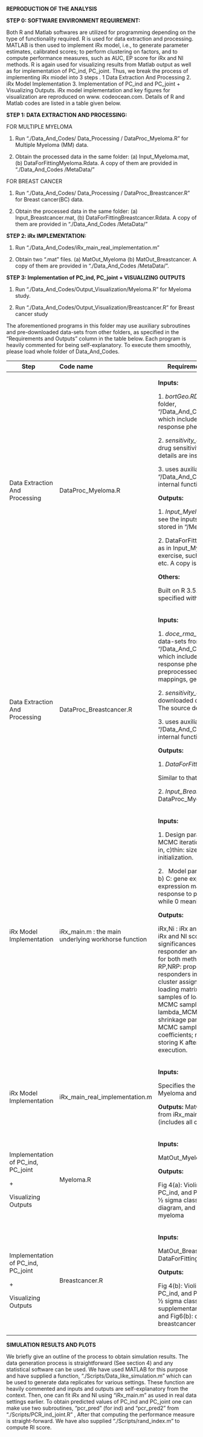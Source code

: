 **REPRODUCTION OF THE ANALYSIS**

**STEP 0: SOFTWARE ENVIRONMENT REQUIREMENT:**

Both R and Matlab softwares are utilized for programming depending on the type of functionality required. R is used for data extraction and processing.  MATLAB is then used to implement iRx model, i.e., to generate parameter estimates, calibrated scores;  to perform clustering  on factors, and  to compute performance measures, such as AUC, EP score for iRx and NI methods.   R is again used for visualizing results from Matlab output as well as  for  implementation of PC\_ind, PC\_joint.  Thus, we break the process of implementing iRx  miodel into 3 steps .  1  Data Extraction And Processing    2. iRx Model Implementation   3.  Implementation of PC\_ind and PC\_joint + Visualizing  Outputs.  iRx  model implementation and key figures for visualization are reproduced on www. codeocean.com. Details of R and Matlab codes are listed in a table given below. 

**STEP 1: DATA EXTRACTION AND PROCESSING:** 

FOR MULTIPLE MYELOMA

1.  Run  “./Data\_And\_Codes/ Data\_Processing / DataProc\_Myeloma.R”   for Multiple Myeloma (MM) data. 

2. Obtain the processed data in the same folder:  (a) Input\_Myeloma.mat, (b)  DataForFittingMyeloma.Rdata. A copy of them are provided in “./Data\_And\_Codes /MetaData/”

FOR BREAST CANCER

1.  Run  “./Data\_And\_Codes/ Data\_Processing / DataProc\_Breastcancer.R” for Breast cancer(BC) data.

2. Obtain the processed data in the same folder:  (a) Input\_Breastcancer.mat, (b)  DataForFittingBreastcancer.Rdata. A copy of them are provided in “./Data\_And\_Codes /MetaData/”

**STEP 2: iRx IMPLEMENTATION:**  

1. Run  “./Data\_And\_Codes/iRx\_main\_real\_implementation.m”   

2. Obtain two “.mat” files. (a) MatOut\_Myeloma  (b) MatOut\_Breastcancer.  A copy of them are provided in “./Data\_And\_Codes /MetaData/”.



**STEP 3:   Implementation of PC\_ind, PC\_joint + VISUALIZING OUTPUTS** 

1. Run  “./Data\_And\_Codes/Output\_Visualization/Myeloma.R”   for Myeloma study.

2. Run  “./Data\_And\_Codes/Output\_Visualization/Breastcancer.R” for Breast cancer study

The aforementioned programs in this folder may use auxiliary subroutines and pre-downloaded data-sets from other folders, as specified in the “Requirements and Outputs” column in the table below. Each program is heavily commented for being self-explanatory. To execute them smoothly, please load whole folder of Data\_And\_Codes. 

|`    `Step|Code name|`   `Requirements and Outputs|Functions |
| :- | :- | :- | :- |
|<p></p><p></p><p></p><p></p><p></p><p></p><p></p><p></p><p></p><p></p><p>Data Extraction And Processing</p><p></p><p></p><p></p><p></p><p></p>|<p></p><p></p><p></p><p></p><p></p><p></p><p></p><p></p><p></p><p></p><p></p><p></p><p>DataProc\_Myeloma.R</p>|<p>**Inputs:** </p><p>1.  *bortGeo.RData*: pre-downloaded data-sets from the folder, “/Data\_And\_Codes/PreprocessedData/bortezomibData”, which include gene expression data and patients’ response phenotype from GEO data-base.</p><p>2.  *sensitivity\_data\_for\_drug\_104.csv:* pre-downloaded drug sensitivity data from GDSC website. The source details are inside the code.</p><p>3. uses auxiliary subroutines from the folder, “/Data\_And\_Codes/Scripts”, that perform various internal functions, They are elaborated later. </p><p></p><p>**Outputs:** </p><p>1. *Input\_Myeloma.mat*: contains D, C, P, Indresp. Please see the inputs of iRx\_main.m for more details. A copy is stored in “/MetaData/”.</p><p></p><p>2. DataForFittingMyeloma.Rdata: contains all the data as in Input\_Myeloma.mat + extra details on cleaning exercise, such as transformation details, gene names etc.  A copy is stored in “/MetaData/”.</p><p></p><p>**Others:**  </p><p>Built on R 3.5.1., Requires R packages with versions as specified within the code to reproduce the output</p><p></p>|<p></p><p>The function extracts and prepares the required patients gene expression data and response phenotype from GEO website. It uses cell lines’expression data pre-processed from GDSC website. Programs for preprocessing are provided  by P. Geeleher given in the folder, “Data\_And\_Codes/PreprocessedData/Codes\_FOR\_PreProc\_P\_Geeleher”.</p><p>The program performs mapping probset ids to proper names, subsetting to only CEL files which map uniquely to a cell line, removing low varying genes, summarizing duplicates of gene ids by their means, homogenizing data from different probes of cell lines and patients’ expression, transforming the drug sensitivity values to remove skewness and generates pvalues for significance of association between the drug sensitivity and individual gene expression.</p>|
|<p></p><p></p><p></p><p></p><p></p><p></p><p></p><p></p><p></p><p></p><p>Data Extraction And Processing</p>|<p></p><p></p><p></p><p></p><p></p><p></p><p></p><p></p><p></p><p></p><p>DataProc\_Breastcancer.R</p>|<p>**Inputs:** </p><p>1.  *doce\_rma\_syms\_brainArray.RData*: pre-downloaded data-sets from the folder, “/Data\_And\_Codes/PreprocessedData/ docetaxelData/”, which include gene expression data and patients’ response phenotype from GEO data-base, preprocessed using rma function and brainarray mappings,  gene symbol mapping.</p><p>2.  *sensitivity\_data\_for\_drug\_1007.csv:* pre-downloaded drug sensitivity data from GDSC website. The source details are inside the code.</p><p>3. uses auxiliary subroutines from the folder, “/Data\_And\_Codes/Scripts”, that perform various internal functions, They are elaborated later. </p><p></p><p>**Outputs:** </p><p>1. *DataForFittinglBreastcancer.Rdata*: </p><p>Similar to that of DataProc\_Myeloma.R.</p><p></p><p>2. *Input\_Breastcancer.mat*: Similar to that of DataProc\_Myeloma.R.</p><p></p>|<p></p><p>The function uses cell lines’expression and patients’ gene expression data  partially  pre-processed after being obtained from GDSC and GEO websites respectively. Programs for preprocessing are provided  by P. Geeleher given in the folder, “Data\_And\_Codes/PreprocessedData/Codes\_FOR\_PreProc\_P\_Geeleher”.</p><p>The program performs mapping probset ids to proper names, Subsetting to only CEL files which map uniquely to a cell line, removing low varying genes, summarizing duplicates of gene ids by their means, homogenizing data from different probes of cell lines and patients’ expression, and transforming the drug sensitivity values to remove skewness. </p>|
|<p></p><p></p><p></p><p></p><p></p><p></p><p></p><p></p><p></p><p></p><p></p><p></p><p></p><p></p><p></p><p>iRx Model Implementation   </p>|<p> </p><p></p><p></p><p></p><p></p><p></p><p></p><p></p><p></p><p></p><p></p><p></p><p></p><p></p><p>iRx\_main.m  : the main underlying workhorse function</p>|<p>**Inputs:** </p><p>1. Design parameters for MCMC:  a) nrun : number of MCMC iterations, b)burn: number of samples for burn-in, c)thin: size of thinning, d) seed: random number initialization.</p><p>2. ` `Model parameters:  a) D: Drug response on cell lines, b) C: gene expression matrix of cell lines, c) P: gene expression matrix of patients.  d) IndResp:  clinical response to patients (binary, 1 meaning responder while 0 meaning non-responder) </p><p>**Outputs:** </p><p>iRx,Ni :  iRx and NI scores; iRx\_std,Ni\_std : standardized iRx and NI scores; iRx\_P,NI\_P: p-values of t-test significances of iRx and NI scores between classes of responder and non-responder; AUC\_irx, AUC\_NI: AUC’s for both methods;  EP\_irx: enrichment probability score; RP,NRP: proportion of true responders and non-responders in the corresponding predicted classes;  idx: cluster assignment matrix; L\_mh: standardized factor loading matrix; Lambda\_MCMC: array storing MCMC samples of loading matrix; tau\_MCMC:  vector storing MCMC samples of precision parameter of D-C model ; lambda\_MCMC: vector storing MCMC samples of shrinkage parameter; beta\_MCMC: matrix storing MCMC samples of 10 randomly pre-selected beta coefficients; nofout\_MCMC: vector of MCMC samples storing K after burn-in; time: total time taken for execution. </p>|<p></p><p></p><p></p><p></p><p></p><p></p><p></p><p></p><p></p><p></p><p></p><p></p><p></p><p></p><p>The function is internally called by the wrapper code: “iRx\_main\_real\_implementation”. The function implements adaptive gibbs sampler for C-P model and collapsed Gibbs sampler for D-C by calling two subroutines, “iRx\_spfact.m “  and “iRx\_Bayes\_Ridge.m” respectively.</p>|
|<p></p><p></p><p>iRx Model Implementation   </p>|<p> </p><p></p><p>iRx\_main\_real\_implementation.m</p><p></p>|<p>**Inputs:** </p><p>Specifies the inputs for iRx main function, once for Myeloma and then for Breast cancer study </p><p></p><p>**Outputs:**   MatOut\_Myeloma.mat (includes all outputs from iRx\_main for Myeloma); MatOut.Breastcancer.mat (includes all outputs from iRx\_main for Breastcancer)</p><p></p><p></p>|<p></p><p>The function  calls iRx\_main.m  with a given set of MCMC parameters, such as number of iterations, burin-in size etc</p><p></p>|
|<p> </p><p></p><p></p><p>Implementation of PC\_ind, PC\_joint </p><p>+</p><p>Visualizing  Outputs</p>|<p></p><p></p><p></p><p></p><p></p><p></p><p></p><p></p><p>Myeloma.R</p>|<p>**Inputs:** </p><p>MatOut\_Myeloma.mat, DataForFittingMyeloma.Rdata</p><p></p><p>**Outputs:** </p><p>Fig 4(a): Violin plot of standardized scores (iRx, NI, PC\_ind, and PC\_joint ), Fig 4(c): Density plot of iRx and ½ sigma classifier; Fig 5(a) and 5(b): barplot and chord diagram, and Fig6(a):  circular heatmap for genes for myeloma </p><p></p>|<p></p><p> </p><p>` `The function takes inputs  as matlab files, which contain cluster details, standardized loading matrix and calibrated values,  and produces various plots (see the earlier column) for myeloma study. It also computes the AUC’s of all methods.</p>|
|<p> </p><p></p><p></p><p></p><p>Implementation of PC\_ind, PC\_joint </p><p>+</p><p>Visualizing  Outputs</p>|<p></p><p></p><p></p><p></p><p></p><p></p><p></p><p></p><p>Breastcancer.R</p>|<p>**Inputs:** </p><p>MatOut\_Breastcancer.mat, DataForFittingBreastcancer.Rdata</p><p></p><p>**Outputs:** </p><p>Fig 4(b): Violin plot of standardized scores (iRx, NI, PC\_ind, and PC\_joint), Fig 4(d): Density plot of iRx and ½ sigma classifier;  Fig S5(a) and S5(b) in the supplementary materials: barplot and chord diagram, and Fig6(b):  circular heatmap for genes for breastcancer </p><p></p>|<p></p><p> </p><p>` `The function  does the same as that of Myeloma.R for Breastcancer study</p>|

**SIMULATION RESULTS AND PLOTS**

We briefly give an outline of the process to obtain simulation results. The data generation process is straightforward (See section 4) and any statistical software can be used. We have used MATLAB for this purpose and have supplied a function, “./Scripts/Data\_like\_simulation.m”  which can be used to generate data replicates for various settings. These function are heavily commented and inputs and outputs are self-explanatory from the context.  Then, one can fit iRx and NI using “iRx\_main.m” as used in real data settings earlier.  To obtain predicted values of PC\_ind and PC\_joint one can make use two subroutines, “pcr\_pred” (for ind) and “pcr\_pred2” from  “./Scripts/PCR\_ind\_joint.R” , After that computing the performance measure is straight-forward. We have also supplied “./Scripts/rand\_index.m” to compute RI score.  
